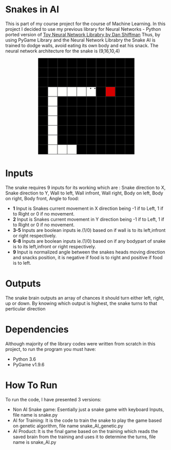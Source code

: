 # Snakes in AI

This is part of my course project for the course of Machine Learning. In this project I decided to use my previous library for Neural Networks - Python ported version of [Toy Neural Network Librabry by Dan Shiffman](https://www.youtube.com/playlist?list=PLRqwX-V7Uu6aCibgK1PTWWu9by6XFdCfh)
Thus, by using PyGame Library and the Neural Network Librabry the Snake AI is trained to dodge walls, avoid eating its own body and eat his snack.
The neural network architecture for the snake is (9,16,10,4)<br>
<p align="center">
  <img width="300" height="300" src="Images/Cover.png">
</p>

# Inputs
The snake requires 9 inputs for its working which are : Snake direction to X, Snake direction to Y, Wall to left, Wall infront, Wall right, Body on left, Body on right, Body front, Angle to food:
- **1** Input is Snakes current movement in X direction being -1 if to Left, 1 if to Right or 0 if no movement.
- **2** Input is Snakes current movement in Y direction being -1 if to Left, 1 if to Right or 0 if no movement.
- **3-5** Inputs are boolean inputs ie.(1/0) based on if wall is to its left,infront or right respectively.
- **6-8** Inputs are boolean inputs ie.(1/0) based on if any bodypart of snake is to its left,infront or right respectively.
- **9** Input is normalized angle between the snakes heads moving direction and snacks position, it is negative if food is to right and positive if food is to left.

# Outputs
The snake brain outputs an array of chances it should turn either left, right, up or down. By knowing which output is highest, the snake turns to that perticular direction

# Dependencies
Although majority of the library codes were written from scratch in this project, to run the program you must have:
- Python 3.6
- PyGame v1.9.6

# How To Run
To run the code, I have presented 3 versions:
- Non AI Snake game: Esentially just a snake game with keyboard Inputs, file name is snake.py
- AI for Training: It is the code to train the snake to play the game based on genetic algorithm, file name snake_AI_genetic.py
- AI Product: It is the final game based on the training which reads the saved brain from the training and uses it to determine the turns, file name is snake_AI.py
